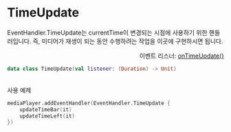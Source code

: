 # TimeUpdate

EventHandler.TimeUpdate는 currentTime이 변경되는 시점에 사용하기 위한 핸들러입니다. 즉, 미디어가 재생이 되는 동안 수행하려는 작업을 이곳에 구현하시면 됩니다.

<div align="right">
이벤트 리스너: <a href="../event_listeners/on_time_update.md">onTimeUpdate()</a>
</div>

```kotlin
data class TimeUpdate(val listener: (Duration) -> Unit)
```

\
사용 예제
```kotlin
mediaPlayer.addEventHandler(EventHandler.TimeUpdate {
    updateTimeBar(it)
    updateTimeLeft(it)
})
```